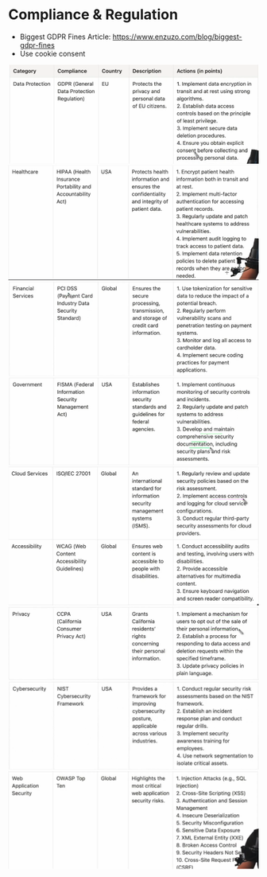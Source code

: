 # Compliance & Regulation

- Biggest GDPR Fines Article: https://www.enzuzo.com/blog/biggest-gdpr-fines
- Use cookie consent

![Compliance & Regulation](../images/cr-1.png)
![Compliance & Regulation](../images/cr-2.png)
![Compliance & Regulation](../images/cr-3.png)
![Compliance & Regulation](../images/cr-4.png)
![Compliance & Regulation](../images/cr-5.png)
![Compliance & Regulation](../images/cr-6.png)
![Compliance & Regulation](../images/cr-7.png)
![Compliance & Regulation](../images/cr-8.png)
